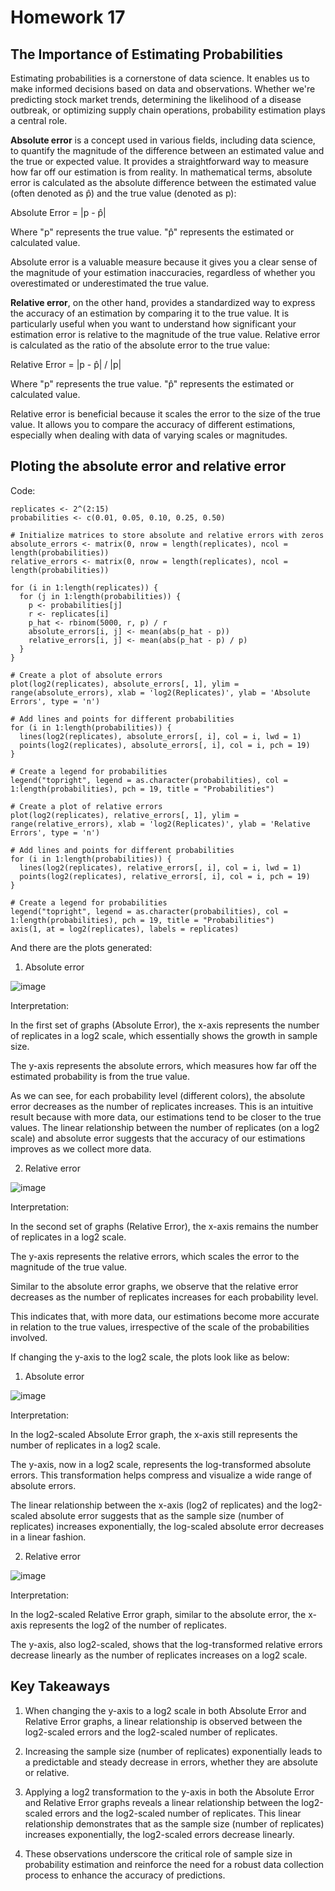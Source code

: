 # Homework 17
## The Importance of Estimating Probabilities

Estimating probabilities is a cornerstone of data science. It enables us to make informed decisions based on data and observations. Whether we're predicting stock market trends, determining the likelihood of a disease outbreak, or optimizing supply chain operations, probability estimation plays a central role.

**Absolute error** is a concept used in various fields, including data science, to quantify the magnitude of the difference between an estimated value and the true or expected value. It provides a straightforward way to measure how far off our estimation is from reality. In mathematical terms, absolute error is calculated as the absolute difference between the estimated value (often denoted as p̂) and the true value (denoted as p):

Absolute Error = |p - p̂|

Where "p" represents the true value.
"p̂" represents the estimated or calculated value.

Absolute error is a valuable measure because it gives you a clear sense of the magnitude of your estimation inaccuracies, regardless of whether you overestimated or underestimated the true value.

**Relative error**, on the other hand, provides a standardized way to express the accuracy of an estimation by comparing it to the true value. It is particularly useful when you want to understand how significant your estimation error is relative to the magnitude of the true value. Relative error is calculated as the ratio of the absolute error to the true value:

Relative Error = |p - p̂| / |p|

Where "p" represents the true value.
"p̂" represents the estimated or calculated value.

Relative error is beneficial because it scales the error to the size of the true value. It allows you to compare the accuracy of different estimations, especially when dealing with data of varying scales or magnitudes.


## Ploting the absolute error and relative error
Code:
``````
replicates <- 2^(2:15)
probabilities <- c(0.01, 0.05, 0.10, 0.25, 0.50)

# Initialize matrices to store absolute and relative errors with zeros
absolute_errors <- matrix(0, nrow = length(replicates), ncol = length(probabilities))
relative_errors <- matrix(0, nrow = length(replicates), ncol = length(probabilities))

for (i in 1:length(replicates)) {
  for (j in 1:length(probabilities)) {
    p <- probabilities[j]
    r <- replicates[i]
    p_hat <- rbinom(5000, r, p) / r
    absolute_errors[i, j] <- mean(abs(p_hat - p))
    relative_errors[i, j] <- mean(abs(p_hat - p) / p)
  }
}

# Create a plot of absolute errors
plot(log2(replicates), absolute_errors[, 1], ylim = range(absolute_errors), xlab = 'log2(Replicates)', ylab = 'Absolute Errors', type = 'n')

# Add lines and points for different probabilities
for (i in 1:length(probabilities)) {
  lines(log2(replicates), absolute_errors[, i], col = i, lwd = 1)
  points(log2(replicates), absolute_errors[, i], col = i, pch = 19)
}

# Create a legend for probabilities
legend("topright", legend = as.character(probabilities), col = 1:length(probabilities), pch = 19, title = "Probabilities")

# Create a plot of relative errors
plot(log2(replicates), relative_errors[, 1], ylim = range(relative_errors), xlab = 'log2(Replicates)', ylab = 'Relative Errors', type = 'n')

# Add lines and points for different probabilities
for (i in 1:length(probabilities)) {
  lines(log2(replicates), relative_errors[, i], col = i, lwd = 1)
  points(log2(replicates), relative_errors[, i], col = i, pch = 19)
}

# Create a legend for probabilities
legend("topright", legend = as.character(probabilities), col = 1:length(probabilities), pch = 19, title = "Probabilities")
axis(1, at = log2(replicates), labels = replicates)
``````

And there are the plots generated:
1. Absolute error

![image](abs.png)

Interpretation: 

In the first set of graphs (Absolute Error), the x-axis represents the number of replicates in a log2 scale, which essentially shows the growth in sample size.

The y-axis represents the absolute errors, which measures how far off the estimated probability is from the true value.

As we can see, for each probability level (different colors), the absolute error decreases as the number of replicates increases. This is an intuitive result because with more data, our estimations tend to be closer to the true values.
The linear relationship between the number of replicates (on a log2 scale) and absolute error suggests that the accuracy of our estimations improves as we collect more data.

2. Relative error

![image](rel.png)

Interpretation:

In the second set of graphs (Relative Error), the x-axis remains the number of replicates in a log2 scale.

The y-axis represents the relative errors, which scales the error to the magnitude of the true value.

Similar to the absolute error graphs, we observe that the relative error decreases as the number of replicates increases for each probability level.

This indicates that, with more data, our estimations become more accurate in relation to the true values, irrespective of the scale of the probabilities involved.

If changing the y-axis to the log2 scale, the plots look like as below:

1. Absolute error

![image](abs2.png)

Interpretation:

In the log2-scaled Absolute Error graph, the x-axis still represents the number of replicates in a log2 scale.

The y-axis, now in a log2 scale, represents the log-transformed absolute errors. This transformation helps compress and visualize a wide range of absolute errors.

The linear relationship between the x-axis (log2 of replicates) and the log2-scaled absolute error suggests that as the sample size (number of replicates) increases exponentially, the log-scaled absolute error decreases in a linear fashion.

2. Relative error

![image](rel2.png)

Interpretation:

In the log2-scaled Relative Error graph, similar to the absolute error, the x-axis represents the log2 of the number of replicates.

The y-axis, also log2-scaled, shows that the log-transformed relative errors decrease linearly as the number of replicates increases on a log2 scale.

## Key Takeaways

1. When changing the y-axis to a log2 scale in both Absolute Error and Relative Error graphs, a linear relationship is observed between the log2-scaled errors and the log2-scaled number of replicates.

2. Increasing the sample size (number of replicates) exponentially leads to a predictable and steady decrease in errors, whether they are absolute or relative.

3. Applying a log2 transformation to the y-axis in both the Absolute Error and Relative Error graphs reveals a linear relationship between the log2-scaled errors and the log2-scaled number of replicates. This linear relationship demonstrates that as the sample size (number of replicates) increases exponentially, the log2-scaled errors decrease linearly.

4. These observations underscore the critical role of sample size in probability estimation and reinforce the need for a robust data collection process to enhance the accuracy of predictions.